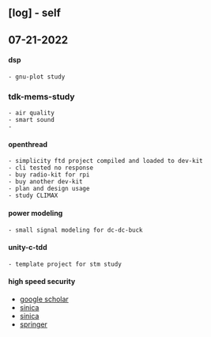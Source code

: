 ## [log] - self
## 07-21-2022
#### dsp
    - gnu-plot study


### tdk-mems-study
    - air quality
    - smart sound
    -

#### openthread
    - simplicity ftd project compiled and loaded to dev-kit
    - cli tested no response
    - buy radio-kit for rpi
    - buy another dev-kit
    - plan and design usage
    - study CLIMAX

#### power modeling
    - small signal modeling for dc-dc-buck

#### unity-c-tdd
    - template project for stm study


#### high speed security
* [google scholar](https://scholar.google.com/citations?user=hI3a_oIAAAAJ&hl=en)
* [sinica](https://homepage.iis.sinica.edu.tw/pages/byyang/supervised_en.html)
* [sinica](https://troll.iis.sinica.edu.tw/by-publ/#%E6%BB%B7%E6%95%99%E6%8E%88)
* [springer](https://link.springer.com/content/pdf/10.1007/s13389-012-0027-1.pdf)